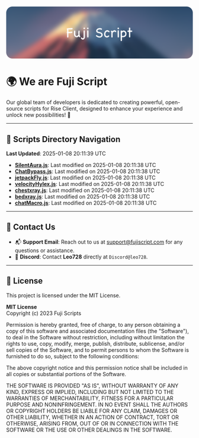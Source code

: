 ![Banner](.github/b.webp)

# 🌍 **We are Fuji Script**

Our global team of developers is dedicated to creating powerful, open-source scripts for Rise Client, designed to enhance your experience and unlock new possibilities! 🌟

---
<!-- SCRIPTS_NAVIGATION_START -->
## 📂 **Scripts Directory Navigation**

**Last Updated**: 2025-01-08 20:11:39 UTC

- **[SilentAura.js](scripts/SilentAura.js)**: Last modified on 2025-01-08 20:11:38 UTC
- **[ChatBypass.js](scripts/ChatBypass.js)**: Last modified on 2025-01-08 20:11:38 UTC
- **[jetpackFly.js](scripts/jetpackFly.js)**: Last modified on 2025-01-08 20:11:38 UTC
- **[velocityHylex.js](scripts/velocityHylex.js)**: Last modified on 2025-01-08 20:11:38 UTC
- **[chestxray.js](scripts/chestxray.js)**: Last modified on 2025-01-08 20:11:38 UTC
- **[bedxray.js](scripts/bedxray.js)**: Last modified on 2025-01-08 20:11:38 UTC
- **[chatMacro.js](scripts/chatMacro.js)**: Last modified on 2025-01-08 20:11:38 UTC

<!-- SCRIPTS_NAVIGATION_END -->

---

## 💬 **Contact Us**  
- 📬 **Support Email**: Reach out to us at [support@fujiscript.com](mailto:support@fujiscript.com) for any questions or assistance.  
- 💬 **Discord**: Contact **Leo728** directly at `Discord@leo728`.

---

## 📜 **License**

This project is licensed under the MIT License.  

**MIT License**  
Copyright (c) 2023 Fuji Scripts  

Permission is hereby granted, free of charge, to any person obtaining a copy of this software and associated documentation files (the "Software"), to deal in the Software without restriction, including without limitation the rights to use, copy, modify, merge, publish, distribute, sublicense, and/or sell copies of the Software, and to permit persons to whom the Software is furnished to do so, subject to the following conditions:  

The above copyright notice and this permission notice shall be included in all copies or substantial portions of the Software.  

THE SOFTWARE IS PROVIDED "AS IS", WITHOUT WARRANTY OF ANY KIND, EXPRESS OR IMPLIED, INCLUDING BUT NOT LIMITED TO THE WARRANTIES OF MERCHANTABILITY, FITNESS FOR A PARTICULAR PURPOSE AND NONINFRINGEMENT. IN NO EVENT SHALL THE AUTHORS OR COPYRIGHT HOLDERS BE LIABLE FOR ANY CLAIM, DAMAGES OR OTHER LIABILITY, WHETHER IN AN ACTION OF CONTRACT, TORT OR OTHERWISE, ARISING FROM, OUT OF OR IN CONNECTION WITH THE SOFTWARE OR THE USE OR OTHER DEALINGS IN THE SOFTWARE.  
